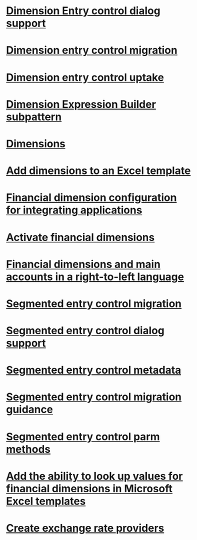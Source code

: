 # [Dimension Entry control dialog support](dimension-entry-control-dialog-support.md)
# [Dimension entry control migration ](dimension-entry-control-migration.md)
# [Dimension entry control uptake](dimension-entry-control-uptake.md)
# [Dimension Expression Builder subpattern](dimension-expression-builder-subpattern.md)
# [Dimensions](dimensions.md)
# [Add dimensions to an Excel template](dimensions-overview.md)
# [Financial dimension configuration for integrating applications](financial-dimension-configuration-integration.md)
# [Activate financial dimensions](activate-financial-dimensions.md)
# [Financial dimensions and main accounts in a right-to-left language](financial-dimensions-main-accounts-right-left-language.md)
# [Segmented entry control migration ](segmented-entry-control-conversion.md)
# [Segmented entry control dialog support](segmented-entry-control-dialog-support.md)
# [Segmented entry control metadata](segmented-entry-control-metadata-specification.md)
# [Segmented entry control migration guidance](segmented-entry-control-migration-guidance.md)
# [Segmented entry control parm methods](segmented-entry-control-parm-method-specification.md)
# [Add the ability to look up values for financial dimensions in Microsoft Excel templates](add-dimensions-excel-templates.md)
# [Create exchange rate providers](create-exchange-rate-providers.md)


